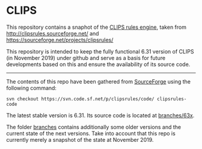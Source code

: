 # CLIPS

This repository contains a snaphot of the [CLIPS rules engine](http://www.clipsrules.net/), taken from http://clipsrules.sourceforge.net/ and https://sourceforge.net/projects/clipsrules/

This repository is intended to keep the fully functional 6.31 version of CLIPS (in November 2019) under github and serve as a basis for future developments based on this and ensure the availability of its source code.

---------

The contents of this repo have been gathered from [SourceForge](https://sourceforge.net) using the following command:
```
svn checkout https://svn.code.sf.net/p/clipsrules/code/ clipsrules-code
```

The latest stable version is 6.31. Its source code is located at [branches/63x](branches/63x). 

The folder [branches](branches) contains additionally some older versions and the current state of the next versions. Take into account that this repo is currently merely a snapshot of the state at November 2019.
